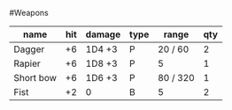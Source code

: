#Weapons

name | hit|damage|type|range|qty
------------ | ---------------|--|--|--|--|
Dagger|+6|1D4 +3|P|20 / 60|2
Rapier|+6|1D8 +3|P|5|1
Short bow|+6|1D6 +3|P|80 / 320|1
Fist|+2|0|B|5|2